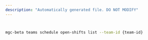 ```yaml
---
description: "Automatically generated file. DO NOT MODIFY"
---
```


```bash


mgc-beta teams schedule open-shifts list --team-id {team-id}

```